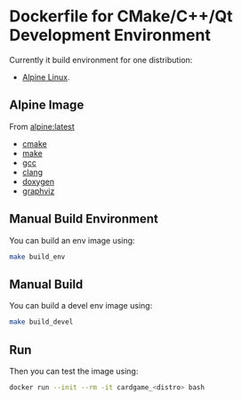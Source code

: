 # Dockerfile for CMake/C++/Qt Development Environment
Currently it build environment for one distribution:
* [Alpine Linux](https://alpinelinux.org/).

## Alpine Image

From [alpine:latest](https://hub.docker.com/r/alpine/)
* [cmake](https://pkgs.alpinelinux.org/package/edge/main/x86_64/cmake)
* [make](https://pkgs.alpinelinux.org/package/edge/main/x86_64/make)
* [gcc](https://pkgs.alpinelinux.org/package/edge/main/x86_64/gcc)
* [clang](https://pkgs.alpinelinux.org/package/edge/main/x86_64/clang)
* [doxygen](https://pkgs.alpinelinux.org/package/edge/main/x86_64/doxygen)
* [graphviz](https://pkgs.alpinelinux.org/package/edge/main/x86_64/graphviz)

## Manual Build Environment 
You can build an env image using:
```sh
make build_env
```

## Manual Build 
You can build a devel env image using:
```sh
make build_devel
```

## Run
Then you can test the image using:
```sh
docker run --init --rm -it cardgame_<distro> bash
```
